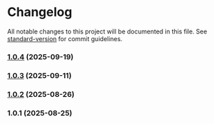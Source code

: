 # Changelog

All notable changes to this project will be documented in this file. See [standard-version](https://github.com/conventional-changelog/standard-version) for commit guidelines.

### [1.0.4](https://github.com/Krivega/eslint-config/compare/v1.0.3...v1.0.4) (2025-09-19)

### [1.0.3](https://github.com/Krivega/eslint-config/compare/v1.0.2...v1.0.3) (2025-09-11)

### [1.0.2](https://github.com/Krivega/eslint-config/compare/v1.0.1...v1.0.2) (2025-08-26)

### 1.0.1 (2025-08-25)
